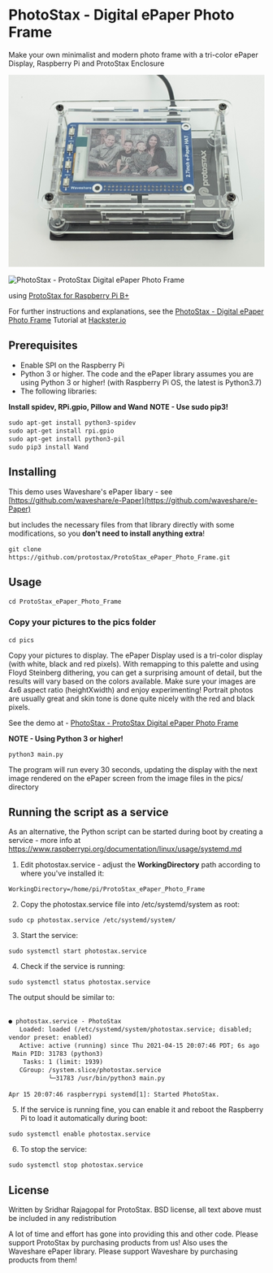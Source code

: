 # PhotoStax - Digital ePaper Photo Frame
Make your own minimalist and modern photo frame with a tri-color ePaper Display, Raspberry Pi and ProtoStax Enclosure

![PhotoStax - ProtoStax Digital ePaper Photo Frame](ProtoStax_ePaper_Photo_Frame.jpg)

![PhotoStax - ProtoStax Digital ePaper Photo Frame](ProtoStax_ePaper_Photo_Frame.gif)


using
[ProtoStax for Raspberry Pi B+](https://www.protostax.com/products/protostax-for-raspberry-pi-b)

For further instructions and explanations, see the
[PhotoStax - Digital ePaper Photo Frame](https://www.hackster.io/sridhar-rajagopal/photostax-digital-epaper-photo-frame-84d4ed)
Tutorial at [Hackster.io](https://www.hackster.io/sridhar-rajagopal/photostax-digital-epaper-photo-frame-84d4ed)


## Prerequisites

* Enable SPI on the Raspberry Pi
* Python 3 or higher. The code and the ePaper library assumes you are
  using Python 3 or higher! (with Raspberry Pi OS, the latest is
  Python3.7)
* The following libraries:

**Install spidev, RPi.gpio, Pillow and Wand**
**NOTE - Use sudo pip3!**

```
sudo apt-get install python3-spidev
sudo apt-get install rpi.gpio
sudo apt-get install python3-pil
sudo pip3 install Wand
```


## Installing

This demo uses Waveshare's ePaper libary - see
[https://github.com/waveshare/e-Paper](https://github.com/waveshare/e-Paper)

but includes the necessary files from that library directly with some modifications, so you
**don't need to install anything extra**!

```
git clone https://github.com/protostax/ProtoStax_ePaper_Photo_Frame.git
```

## Usage

```
cd ProtoStax_ePaper_Photo_Frame
```

### Copy your pictures to the pics folder
```
cd pics
```

Copy your pictures to display. The ePaper Display used is a tri-color
display (with white, black and red pixels). With remapping to this
palette and using Floyd Steinberg dithering, you can get a surprising
amount of detail, but the results will vary based on the colors
available. Make sure your images are 4x6 aspect ratio (heightXwidth)
and enjoy experimenting! Portrait photos are usually great and skin
tone is done quite nicely with the red and black pixels.

See the demo at - [PhotoStax - ProtoStax Digital ePaper Photo Frame](https://youtu.be/7F8UrLPdoIU)



**NOTE - Using Python 3 or higher!**

```
python3 main.py
```

The program will run every 30 seconds, updating the display with the
next image rendered on the ePaper screen from the image files in the pics/ directory


## Running the script as a service

As an alternative, the Python script can be started during boot by creating a service - more info at https://www.raspberrypi.org/documentation/linux/usage/systemd.md

1. Edit photostax.service - adjust the **WorkingDirectory** path
according to where you've installed it:

```
WorkingDirectory=/home/pi/ProtoStax_ePaper_Photo_Frame
```


2. Copy the photostax.service file into /etc/systemd/system as root:

```
sudo cp photostax.service /etc/systemd/system/
```

3. Start the service:
```
sudo systemctl start photostax.service
```

4. Check if the service is running:

```
sudo systemctl status photostax.service
```

The output should be similar to:
```

● photostax.service - PhotoStax
   Loaded: loaded (/etc/systemd/system/photostax.service; disabled; vendor preset: enabled)
   Active: active (running) since Thu 2021-04-15 20:07:46 PDT; 6s ago
 Main PID: 31783 (python3)
    Tasks: 1 (limit: 1939)
   CGroup: /system.slice/photostax.service
           └─31783 /usr/bin/python3 main.py

Apr 15 20:07:46 raspberrypi systemd[1]: Started PhotoStax.

```

5. If the service is running fine, you can enable it and reboot the Raspberry Pi to load it automatically during boot:
```
sudo systemctl enable photostax.service
```

6. To stop the service:
```
sudo systemctl stop photostax.service
```


## License

Written by Sridhar Rajagopal for ProtoStax. BSD license, all text above must be included in any redistribution

A lot of time and effort has gone into providing this and other code. Please support ProtoStax by purchasing products from us!
Also uses the Waveshare ePaper library. Please support Waveshare by purchasing products from them!
